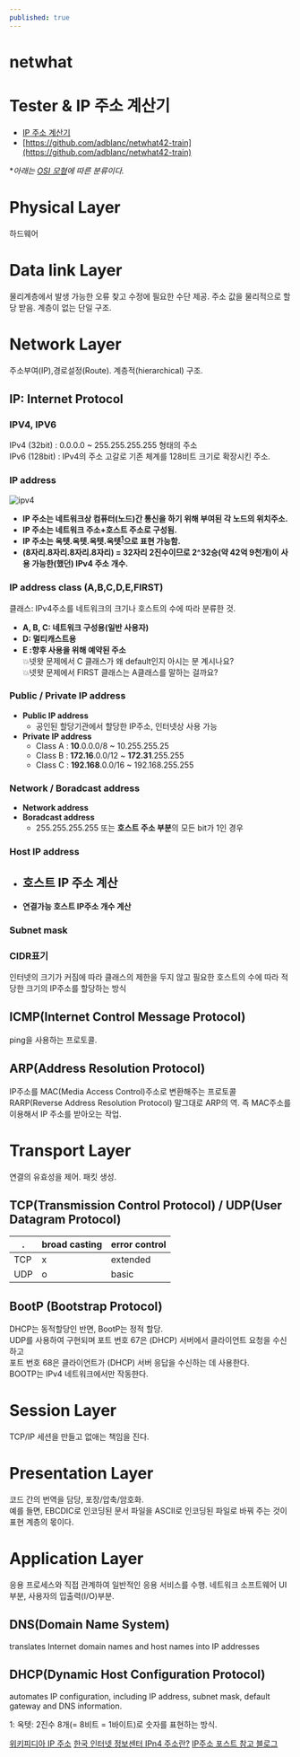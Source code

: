 ```yaml
---
published: true
---
```


# netwhat

# Tester & IP 주소 계산기
* [IP 주소 계산기](https://cric.grenoble.cnrs.fr/Administrateurs/Outils/CalculMasque/)
* [https://github.com/adblanc/netwhat42-train](https://github.com/adblanc/netwhat42-train)


**아래는 [OSI 모형](https://yeosong-00.github.io/42wiki/OSI-model)에 따른 분류이다.*

# Physical Layer
하드웨어
# Data link Layer
물리계층에서 발생 가능한 오류 찾고 수정에 필요한 수단 제공.
주소 값을 물리적으로 할당 받음.
계층이 없는 단일 구조.
# Network Layer
주소부여(IP),경로설정(Route).
계층적(hierarchical) 구조.
## IP: Internet Protocol
### IPV4, IPV6
IPv4 (32bit) : 0.0.0.0 ~ 255.255.255.255 형태의 주소<br>
IPv6 (128bit) :  IPv4의 주소 고갈로 기존 체계를 128비트 크기로 확장시킨 주소.
### IP address
![ipv4](https://user-images.githubusercontent.com/53321189/79818695-65eb4400-83c3-11ea-9588-3f0c1d2f9f83.jpg)
<br>
* **IP 주소는 네트워크상 컴퓨터(노드)간 통신을 하기 위해 부여된 각 노드의 위치주소.**
* **IP 주소는 네트워크 주소+호스트 주소로 구성됨.**
* **IP 주소는 옥텟.옥텟.옥텟.옥텟<sup>[1](#footnote_1)</sup>으로 표현 가능함.**
* **(8자리.8자리.8자리.8자리) = 32자리 2진수이므로 2^32승(약 42억 9천개)이 사용 가능한(했던) IPv4 주소 개수.**

### IP address class (A,B,C,D,E,FIRST)
클래스: IPv4주소를 네트워크의 크기나 호스트의 수에 따라 분류한 것.
* **A, B, C: 네트워크 구성용(일반 사용자)**
* **D: 멀티캐스트용**
* **E :향후 사용을 위해 예약된 주소**
<br>💥넷왓 문제에서 C 클래스가 왜 default인지 아시는 분 계시나요?
<br>💥넷왓 문제에서 FIRST 클래스는 A클래스를 말하는 걸까요?

### Public / Private IP address
* **Public IP address**
    - 공인된 할당기관에서 할당한 IP주소, 인터넷상 사용 가능
* **Private IP address**
    - Class A : **10**.0.0.0/8 ~ 10.255.255.25
    - Class B : **172.16**.0.0/12 ~ **172.31**.255.255
    - Class C : **192.168**.0.0/16 ~ 192.168.255.255

### Network / Boradcast address
* **Network address**
* **Boradcast address**
    - 255.255.255.255 또는 **호스트 주소 부분**의 모든 bit가 1인 경우

### Host IP address
* **호스트 IP 주소 계산**
    - 
* **연결가능 호스트 IP주소 개수 계산**

### Subnet mask

### CIDR표기
인터넷의 크기가 커짐에 따라 클래스의 제한을 두지 않고
필요한 호스트의 수에 따라 적당한 크기의 IP주소를 할당하는 방식

## ICMP(Internet Control Message Protocol)
ping을 사용하는 프로토콜.

## ARP(Address Resolution Protocol)
IP주소를 MAC(Media Access Control)주소로 변환해주는 프로토콜
RARP(Reverse Address Resolution Protocol)
말그대로 ARP의 역. 즉 MAC주소를 이용해서 IP 주소를 받아오는 작업.

# Transport Layer
연결의 유효성을 제어.
패킷 생성.
## TCP(Transmission Control Protocol) / UDP(User Datagram Protocol)

| . | broad casting | error control |
|---|---|---|
| TCP | x | extended | 
| UDP | o | basic |

## BootP (Bootstrap Protocol)
DHCP는 동적할당인 반면, BootP는 정적 할당.
<br>UDP를 사용하여 구현되며 포트 번호 67은 (DHCP) 서버에서 클라이언트 요청을 수신하고
<br>포트 번호 68은 클라이언트가 (DHCP) 서버 응답을 수신하는 데 사용한다.
<br>BOOTP는 IPv4 네트워크에서만 작동한다.
# Session Layer
TCP/IP 세션을 만들고 없애는 책임을 진다.
# Presentation Layer
코드 간의 번역을 담당, 포장/압축/암호화.<br>
예를 들면, EBCDIC로 인코딩된 문서 파일을 ASCII로 인코딩된 파일로 바꿔 주는 것이 표현 계층의 몫이다.
# Application Layer
응용 프로세스와 직접 관계하여 일반적인 응용 서비스를 수행.
네트워크 소프트웨어 UI 부분, 사용자의 입출력(I/O)부분.
## DNS(Domain Name System)
translates Internet domain names and host names into IP addresses

## DHCP(Dynamic Host Configuration Protocol)
automates IP configuration, including IP address, subnet mask, default gateway and DNS information.

<a name="footnote_1">1</a>: 옥텟: 2진수 8개(= 8비트 = 1바이트)로 숫자를 표현하는 방식.

[위키피디아 IP 주소](https://ko.wikipedia.org/wiki/IP_%EC%A3%BC%EC%86%8C)
[한국 인터넷 정보센터 IPn4 주소란?](https://xn--3e0bx5euxnjje69i70af08bea817g.xn--3e0b707e/jsp/resources/ipv4Info.jsp)
[IP주소 포스트 참고 블로그](https://limkydev.tistory.com/167) 
